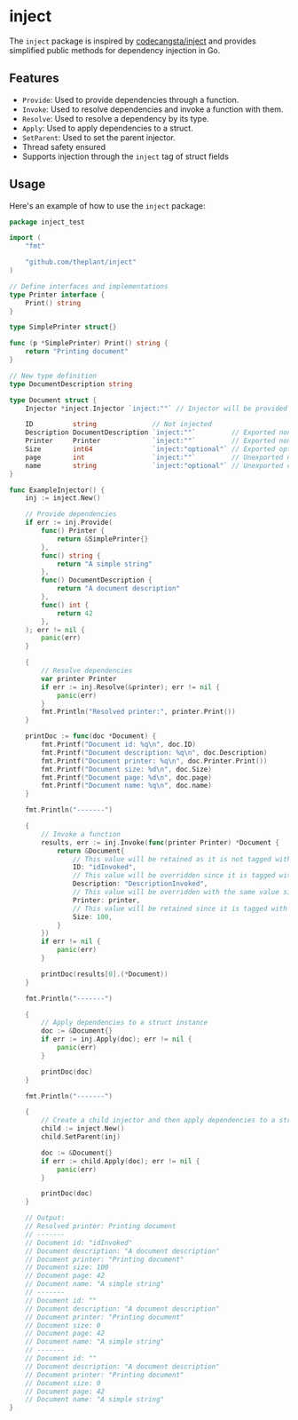 # inject

The `inject` package is inspired by [codecangsta/inject](https://github.com/codegangsta/inject) and provides simplified public methods for dependency injection in Go.

## Features

- `Provide`: Used to provide dependencies through a function.
- `Invoke`: Used to resolve dependencies and invoke a function with them.
- `Resolve`: Used to resolve a dependency by its type.
- `Apply`: Used to apply dependencies to a struct.
- `SetParent`: Used to set the parent injector.
- Thread safety ensured
- Supports injection through the `inject` tag of struct fields

## Usage

Here's an example of how to use the `inject` package:

```go
package inject_test

import (
	"fmt"

	"github.com/theplant/inject"
)

// Define interfaces and implementations
type Printer interface {
	Print() string
}

type SimplePrinter struct{}

func (p *SimplePrinter) Print() string {
	return "Printing document"
}

// New type definition
type DocumentDescription string

type Document struct {
	Injector *inject.Injector `inject:""` // Injector will be provided by default, so you can also get it if needed

	ID          string              // Not injected
	Description DocumentDescription `inject:""`         // Exported non-optional field
	Printer     Printer             `inject:""`         // Exported non-optional field
	Size        int64               `inject:"optional"` // Exported optional field
	page        int                 `inject:""`         // Unexported non-optional field
	name        string              `inject:"optional"` // Unexported optional field
}

func ExampleInjector() {
	inj := inject.New()

	// Provide dependencies
	if err := inj.Provide(
		func() Printer {
			return &SimplePrinter{}
		},
		func() string {
			return "A simple string"
		},
		func() DocumentDescription {
			return "A document description"
		},
		func() int {
			return 42
		},
	); err != nil {
		panic(err)
	}

	{
		// Resolve dependencies
		var printer Printer
		if err := inj.Resolve(&printer); err != nil {
			panic(err)
		}
		fmt.Println("Resolved printer:", printer.Print())
	}

	printDoc := func(doc *Document) {
		fmt.Printf("Document id: %q\n", doc.ID)
		fmt.Printf("Document description: %q\n", doc.Description)
		fmt.Printf("Document printer: %q\n", doc.Printer.Print())
		fmt.Printf("Document size: %d\n", doc.Size)
		fmt.Printf("Document page: %d\n", doc.page)
		fmt.Printf("Document name: %q\n", doc.name)
	}

	fmt.Println("-------")

	{
		// Invoke a function
		results, err := inj.Invoke(func(printer Printer) *Document {
			return &Document{
				// This value will be retained as it is not tagged with `inject`, despite string being provided
				ID: "idInvoked",
				// This value will be overridden since it is tagged with `inject` and DocumentDescription is provided
				Description: "DescriptionInvoked",
				// This value will be overridden with the same value since it is tagged with `inject` and Printer is provided
				Printer: printer,
				// This value will be retained since it is tagged with `inject:"optional"` and int64 is not provided
				Size: 100,
			}
		})
		if err != nil {
			panic(err)
		}

		printDoc(results[0].(*Document))
	}

	fmt.Println("-------")

	{
		// Apply dependencies to a struct instance
		doc := &Document{}
		if err := inj.Apply(doc); err != nil {
			panic(err)
		}

		printDoc(doc)
	}

	fmt.Println("-------")

	{
		// Create a child injector and then apply dependencies to a struct instance
		child := inject.New()
		child.SetParent(inj)

		doc := &Document{}
		if err := child.Apply(doc); err != nil {
			panic(err)
		}

		printDoc(doc)
	}

	// Output:
	// Resolved printer: Printing document
	// -------
	// Document id: "idInvoked"
	// Document description: "A document description"
	// Document printer: "Printing document"
	// Document size: 100
	// Document page: 42
	// Document name: "A simple string"
	// -------
	// Document id: ""
	// Document description: "A document description"
	// Document printer: "Printing document"
	// Document size: 0
	// Document page: 42
	// Document name: "A simple string"
	// -------
	// Document id: ""
	// Document description: "A document description"
	// Document printer: "Printing document"
	// Document size: 0
	// Document page: 42
	// Document name: "A simple string"
}

```
